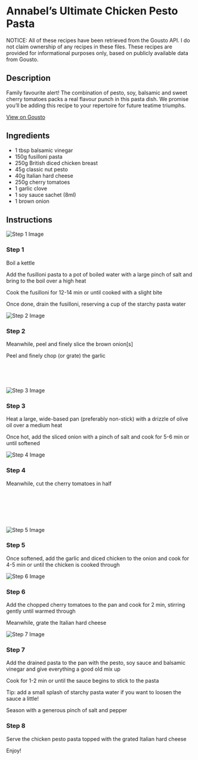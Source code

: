 # Annabel’s Ultimate Chicken Pesto Pasta

NOTICE: All of these recipes have been retrieved from the Gousto API. I do not claim ownership of any recipes in these files. These recipes are provided for informational purposes only, based on publicly available data from Gousto.

## Description

Family favourite alert! The combination of pesto, soy, balsamic and sweet cherry tomatoes packs a real flavour punch in this pasta dish. We promise you’ll be adding this recipe to your repertoire for future teatime triumphs.

[View on Gousto](https://www.gousto.co.uk/recipes/cookbook/annabels-ultimate-chicken-pesto-pasta)

## Ingredients

- 1 tbsp balsamic vinegar
- 150g fusilloni pasta
- 250g British diced chicken breast
- 45g classic nut pesto
- 40g Italian hard cheese
- 250g cherry tomatoes
- 1 garlic clove
- 1 soy sauce sachet (8ml)
- 1 brown onion

## Instructions

![Step 1 Image](https://production-media.gousto.co.uk/cms/recipe-step-image/1060.-step-1-x200.jpg)

### Step 1

Boil a kettle


Add the&nbsp;fusilloni&nbsp;pasta to a pot of boiled water with a large pinch of salt and bring to the boil over a high heat


Cook the fusilloni for 12-14 min or until cooked with a slight bite


Once done, drain the fusilloni, reserving a cup of the starchy pasta water&nbsp;

![Step 2 Image](https://production-media.gousto.co.uk/cms/recipe-step-image/1060.-step-2-x200.jpg)

### Step 2

Meanwhile, peel and finely slice the&nbsp;brown onion<span class="text-danger">[s]</span>


Peel and finely chop (or grate) the garlic&nbsp;


&nbsp;


&nbsp;

![Step 3 Image](https://production-media.gousto.co.uk/cms/recipe-step-image/1060.-step-3-x200.jpg)

### Step 3

Heat a large, wide-based pan (preferably non-stick) with a drizzle of olive oil over a medium heat


Once hot, add the&nbsp;sliced onion with a pinch of salt and cook for 5-6 min or until softened

![Step 4 Image](https://production-media.gousto.co.uk/cms/recipe-step-image/1060.-step-4-x200.jpg)

### Step 4

Meanwhile, cut the cherry tomatoes in half


&nbsp;


&nbsp;


&nbsp;

![Step 5 Image](https://production-media.gousto.co.uk/cms/recipe-step-image/1060.-step-5-x200.jpg)

### Step 5

Once softened, add the garlic and diced chicken to the<span class="text-highlight"> onion&nbsp;and</span> cook for 4-5 min or until the chicken is cooked through

![Step 6 Image](https://production-media.gousto.co.uk/cms/recipe-step-image/1060.-step-6-x200.jpg)

### Step 6

Add the chopped cherry tomatoes to the pan and cook for 2 min, stirring gently until warmed through


Meanwhile, grate the Italian hard cheese&nbsp;

![Step 7 Image](https://production-media.gousto.co.uk/cms/recipe-step-image/1060.-step-7-x200.jpg)

### Step 7

Add the drained pasta to the pan with the pesto, soy sauce and balsamic vinegar and give everything a good old mix up&nbsp;


Cook for 1-2 min or until the sauce begins to stick to the pasta


Tip: add a small splash of starchy pasta water if you want to loosen the sauce a little!


Season with a generous pinch of salt and pepper&nbsp;

### Step 8

Serve the chicken pesto pasta&nbsp;topped with the grated Italian hard cheese


Enjoy!&nbsp;

